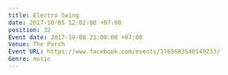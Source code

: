 ```yaml
---
title: Electro Swing
date: 2017-10-05 12:02:00 +07:00
position: 32
Event date: 2017-10-08 21:00:00 +07:00
Venue: The Porch
Event URL: https://www.facebook.com/events/1765683540140233/
Genre: music
---
```


